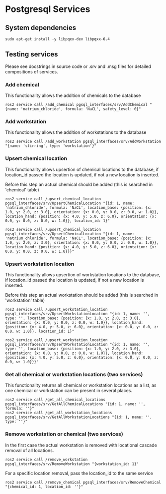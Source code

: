 # Postgresql Services

## System dependencies
```
sudo apt-get install -y libpqxx-dev libpqxx-6.4
```

## Testing services
Please see docstrings in source code or .srv and .msg files for detailed compositions of services. 

### Add chemical
This functionality allows the addition of chemicals to the database
```
ros2 service call /add_chemical pgsql_interfaces/srv/AddChemical "{name: 'natrium_chloride', formula: 'NaCL', safety_level: 0}"
```
### Add workstation
This functionality allows the addition of workstations to the database
```
ros2 service call /add_workstation pgsql_interfaces/srv/AddWorkstation "{name: 'stirring', type: 'workstation'}"
```

### Upsert chemical location 
This functionality allows upsertion of chemical locations to the database, if location_id passed the location is updated, if not a new location is inserted. 

Before this step an actual chemical should be added (this is searched in 'chemical' table)
```
ros2 service call /upsert_chemical_location pgsql_interfaces/srv/UpsertChemicalLocation "{id: 1, name: 'natrium_chloride', formula: 'NaCL', location_base: {position: {x: 1.0, y: 2.0, z: 3.0}, orientation: {x: 0.0, y: 0.0, z: 0.0, w: 1.0}}, location_hand: {position: {x: 4.0, y: 5.0, z: 6.0}, orientation: {x: 0.0, y: 0.0, z: 0.0, w: 1.0}}, location_id: 1}"

ros2 service call /upsert_chemical_location pgsql_interfaces/srv/UpsertChemicalLocation "{id: 1, name: 'natrium_chloride', formula: 'NaCL', location_base: {position: {x: 1.0, y: 2.0, z: 3.0}, orientation: {x: 0.0, y: 0.0, z: 0.0, w: 1.0}}, location_hand: {position: {x: 4.0, y: 5.0, z: 6.0}, orientation: {x: 0.0, y: 0.0, z: 0.0, w: 1.0}}}"
```

### Upsert workstation location 
This functionality allows upsertion of workstation locations to the database, if location_id passed the location is updated, if not a new location is inserted. 

Before this step an actual workstation should be added (this is searched in 'workstation' table)
```
ros2 service call /upsert_workstation_location pgsql_interfaces/srv/UpsertWorkstationLocation "{id: 1, name: '', type: '', location_base: {position: {x: 1.0, y: 2.0, z: 3.0}, orientation: {x: 0.0, y: 0.0, z: 0.0, w: 1.0}}, location_hand: {position: {x: 4.0, y: 5.0, z: 6.0}, orientation: {x: 0.0, y: 0.0, z: 0.0, w: 1.0}}, location_id: 1}"

ros2 service call /upsert_workstation_location pgsql_interfaces/srv/UpsertWorkstationLocation "{id: 1, name: '', type: '', location_base: {position: {x: 1.0, y: 2.0, z: 3.0}, orientation: {x: 0.0, y: 0.0, z: 0.0, w: 1.0}}, location_hand: {position: {x: 4.0, y: 5.0, z: 6.0}, orientation: {x: 0.0, y: 0.0, z: 0.0, w: 1.0}}}"
```


### Get all chemical or workstation locations (two services)
This functionality returns all chemical or workstation locations as a list, as one chemical or workstation can be present in several places. 

```
ros2 service call /get_all_chemical_locations pgsql_interfaces/srv/GetAllChemicalLocations "{id: 1, name: '', formula: ''}"
ros2 service call /get_all_workstation_locations pgsql_interfaces/srv/GetAllWorkstationLocations "{id: 1, name: '', type: ''}"
```

### Remove workstation or chemical (two services)
In the first case the actual workstation is removed with locational cascade removal of all locations. 
```
ros2 service call /remove_workstation pgsql_interfaces/srv/RemoveWorkstation "{workstation_id: 1}"
```

For a specific location removal, pass the location_id to the same service
```
ros2 service call /remove_chemical pgsql_interfaces/srv/RemoveChemical "{chemical_id: 1, location_id: ''}"
```





